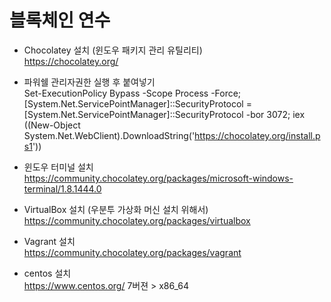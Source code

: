 # 블록체인 연수

* Chocolatey 설치 (윈도우 패키지 관리 유틸리티)  
https://chocolatey.org/

* 파워쉘 관리자권한 실행 후 붙여넣기  
Set-ExecutionPolicy Bypass -Scope Process -Force; [System.Net.ServicePointManager]::SecurityProtocol = [System.Net.ServicePointManager]::SecurityProtocol -bor 3072; iex ((New-Object System.Net.WebClient).DownloadString('https://chocolatey.org/install.ps1'))

* 윈도우 터미널 설치  
https://community.chocolatey.org/packages/microsoft-windows-terminal/1.8.1444.0


* VirtualBox 설치 (우분투 가상화 머신 설치 위해서)  
https://community.chocolatey.org/packages/virtualbox


* Vagrant 설치  
https://community.chocolatey.org/packages/vagrant


* centos 설치  
https://www.centos.org/
7버젼 > x86_64
